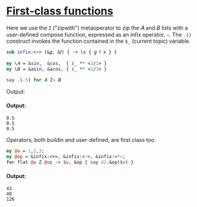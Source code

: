 [1]: http://rosettacode.org/wiki/First-class_functions

# [First-class functions][1]

Here we use the `Z` ("zipwith") metaoperator to zip the 𝐴 and 𝐵 lists with a user-defined compose function, expressed as an infix operator, `∘`. The `.()` construct invokes the function contained in the `$_` (current topic) variable.

```perl
sub infix:<∘> (&𝑔, &𝑓) { -> \x { 𝑔 𝑓 x } }
 
my \𝐴 = &sin,  &cos,  { $_ ** <3/1> }
my \𝐵 = &asin, &acos, { $_ ** <1/3> }
 
say .(.5) for 𝐴 Z∘ 𝐵
```


Output:


#### Output:
```
0.5
0.5
0.5
```


Operators, both buildin and user-defined, are first class too.

```perl
my @a = 1,2,3;
my @op = &infix:<+>, &infix:<->, &infix:<*>;
for flat @a Z @op -> $v, &op { say 42.&op($v) }
```

#### Output:
```
43
40
126
```